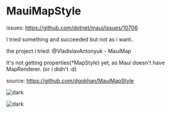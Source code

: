 # MauiMapStyle

issues: https://github.com/dotnet/maui/issues/10706

I tried something and succeeded but not as i want..

the project i tried: @VladislavAntonyuk - MauiMap

It's not getting properties(*MapStyle) yet, as Maui doesn't have MapRenderer. (or i didn't :d)

source: https://github.com/dgokhan/MauiMapStyle

![dark](https://i.ibb.co/tJY7CxL/Screenshot-1.png)

![dark](https://i.ibb.co/0QQPCk2/Screenshot-2.png)
